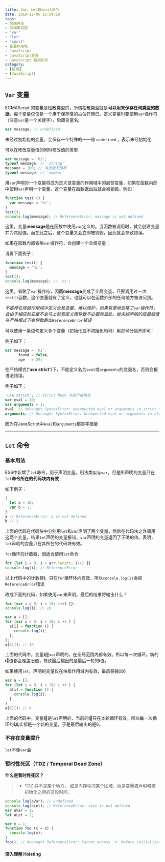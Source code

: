 ```yaml
---
title: Var、Let和const命令
date: 2019-12-06 15:59:18
tags:
- 前端开发
- 前端面试题
- 'var'
- 'let'
- 'const'
- 变量作用域
- JavaScript
- JavaScript变量
- JavaScript 基础知识
category:
- [前端]
- [JavaScript]
---
```


## `Var` 变量

ECMAScript 的变量是松散类型的，所谓松散类型就是**可以用来保存任何类型的数据**。每个变量仅仅是一个用于保存值的占位符而已。定义变量时要使用`var`操作符（注意`var`是一个关键字），后跟变量名;

```javascript
var message; // undefined
```
未经过初始化的变量，会保存一个特殊的——值 `undefined` ，表示未经初始化


可以在修改变量值的同时修改值的类型

```javascript
var message = 'hi';
typeof message; // 'string'
message = 100; // 有效但不推荐
typeof message; // 'number'
```
用`var`声明的一个变量将成为定义该变量的作用域中的局部变量，如果在函数内部中使用`var`声明一个变量，这个变量在函数退出后就会被销毁，例如：

```javascript
function test () {
  var message = 'hi';
}
test();
console.log(message); // ReferenceError: message is not defined
```
这里，变量**message**是在函数中使用`var`定义的。当函数被调用时，就会创建变量并为其赋值。而在此之后，这个变量又会立即被销毁，因此就会导致错误。

如果在函数内部省略`var`操作符，会创建一个全局变量：

请看下面例子：
```javascript
function test() {
  message = 'hi';
}
test();
console.log(message); // 'hi';
```
这里，省略了`var`操作符，因而**message**变成了全局变量，只要调用过一次`test()`函数，这个变量就有了定义，也就可以在函数外部的任何地方被访问到。

*不推荐在局部作用域中定义全局变量，难以维护，如果有意地忽略了`var`操作符，会由于相应的变量不会马上就有定义而导致不必要的混乱。给未经声明的变量赋值在严格模式下会导致跑出`ReferenceError`错误*

可以使用一条语句定义多个变量（初始化或不初始化均可）用逗号分隔开即可：

例子如下：
```javascript
var message = 'hi',
      found = false,
      age   = 29;
```
在严格模式(**'use strict'**)下，不能定义名为`eval`或`arguments`的变量名，否则会报语法错误。

例子如下：

```javascript
'use strict'; // Strict Mode 开启严格模式
var eval = 10;
var arguments = 1;
eval; // Uncaught SyntaxError: Unexpected eval or arguments in strict mode
arguments; // Uncaught SyntaxError: Unexpected eval or arguments in strict mode
```
因为在JavaScript中`eval`和`arguments`都是字面量

---

## `Let` 命令

### 基本用法
ES6中新增了`let`命令，用于声明变量。用法类似与`var`，但是所声明的变量只在`let`**命令所在的代码块内有效**

如下例子：
```javascript
{
  let a = 10;
  var b = 1;
}
a // ReferenceError: a is not defined
b // 1
```

上面的代码在代码块中分别用`let`和`var`声明了两个变量。然后在代码块之外调用这两个变量，结果`let`声明的变量报错，`var`声明的变量返回了正确的值。表明，`let`声明的变量只在其所在的代码块有效。

`for`循环的计数器，很适合使用`let`命令

```javascript
for (let i = 0; i < arr.lenght; i++) {}
console.log(i); // ReferenceError
```

以上代码中的计数器**i**，只在`for`循环体内有效，所以`console.log(i)`会报`ReferenceError`错误

改成下面的代码，如果使用`var`来声明，最后的结果将输出什么？

```javascript
for (var i = 0; i < 10; i++) {};
console.log(i); // 10
```

```javascript
var a = [];
for (var i = 0; i < 10; i ++ ) {
  a[i] = function () {
    console.log(i);
  };
};
a[6](); // 10
```
上面的代码中，变量**i**是`var`声明的，在全局范围内都有效。所以每一次循环，新的**i**值都会覆盖旧值，导致最后输出的是最后一轮的**i**值。

如果使用`let`，声明的变量仅在块级作用域内有效，最后将输出6

```javascript
var a = [];
for (let i = 0; i < 10; i ++ ) {
  a[i] = function () {
    console.log(i);
  }
}
a[6](); // 6
```
上面的代码中，变量**i**是`let`声明的，当前的**i**只在本轮循环有效。所以每一次循环的**i**其实都是一个新的变量，于是最后输出的是6。

### 不存在变量提升

`let`不像`var`会

### 暂时性死区（TDZ / Temporal Dead Zone）

**什么是暂时性死区？** 

> + TDZ 并不是某个地方， 或是内存中的某个区域，而是变量被声明和被初始化之间的这段时间。


```javascript
console.log(aVar); // undefined
console.log(aLet); // ReferenceError: aLet is not defined
var aVar = 1;
let aLet = 2;
```


```javascript
var x = 1;
function foo (x = x) {
  console.log(x);
}
foo(); // Uncaught ReferenceError: Cannot access 'x' before initialization
```

#### 深入理解 Hoisting
